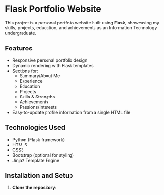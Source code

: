 # Flask Portfolio Website

This project is a personal portfolio website built using **Flask**, showcasing my skills, projects, education, and achievements as an Information Technology undergraduate.

## Features
- Responsive personal portfolio design
- Dynamic rendering with Flask templates
- Sections for:
  - Summary/About Me
  - Experience
  - Education
  - Projects
  - Skills & Strengths
  - Achievements
  - Passions/Interests
- Easy-to-update profile information from a single HTML file

## Technologies Used
- Python (Flask framework)
- HTML5
- CSS3
- Bootstrap (optional for styling)
- Jinja2 Template Engine

## Installation and Setup
1. **Clone the repository**:
